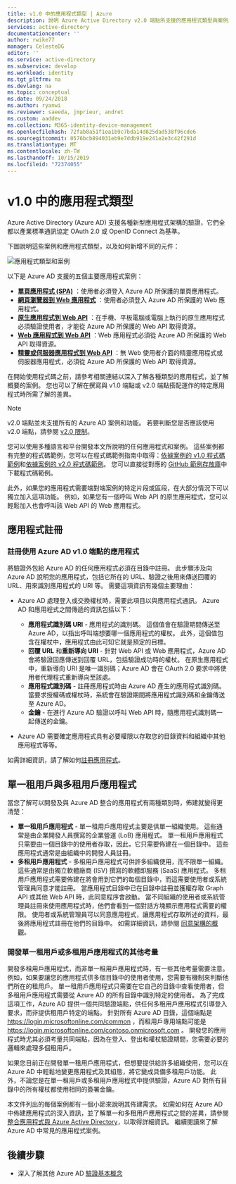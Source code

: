 ```yaml
---
title: v1.0 中的應用程式類型 | Azure
description: 說明 Azure Active Directory v2.0 端點所支援的應用程式類型與案例。
services: active-directory
documentationcenter: ''
author: rwike77
manager: CelesteDG
editor: ''
ms.service: active-directory
ms.subservice: develop
ms.workload: identity
ms.tgt_pltfrm: na
ms.devlang: na
ms.topic: conceptual
ms.date: 09/24/2018
ms.author: ryanwi
ms.reviewer: saeeda, jmprieur, andret
ms.custom: aaddev
ms.collection: M365-identity-device-management
ms.openlocfilehash: 72fab8a51f1ea1b9c7bda14d825dad538f96cde6
ms.sourcegitcommit: 0576bcb894031eb9e7ddb919e241e2e3c42f291d
ms.translationtype: MT
ms.contentlocale: zh-TW
ms.lasthandoff: 10/15/2019
ms.locfileid: "72374055"
---
```

# <a name="application-types-in-v10"></a>v1.0 中的應用程式類型

Azure Active Directory (Azure AD) 支援各種新型應用程式架構的驗證，它們全都以產業標準通訊協定 OAuth 2.0 或 OpenID Connect 為基準。

下圖說明這些案例和應用程式類型，以及如何新增不同的元件：

![應用程式類型和案例](./media/authentication-scenarios/application_types_and_scenarios.png)

以下是 Azure AD 支援的五個主要應用程式案例：

- **[單頁應用程式 (SPA)](single-page-application.md)** ：使用者必須登入 Azure AD 所保護的單頁應用程式。
- **[網頁瀏覽器到 Web 應用程式](web-app.md)** ：使用者必須登入 Azure AD 所保護的 Web 應用程式。
- **[原生應用程式到 Web API](native-app.md)** ：在手機、平板電腦或電腦上執行的原生應用程式必須驗證使用者，才能從 Azure AD 所保護的 Web API 取得資源。
- **[Web 應用程式到 Web API](web-api.md)** ：Web 應用程式必須從 Azure AD 所保護的 Web API 取得資源。
- **[精靈或伺服器應用程式到 Web API](service-to-service.md)** ：無 Web 使用者介面的精靈應用程式或伺服器應用程式，必須從 Azure AD 所保護的 Web API 取得資源。

在開始使用程式碼之前，請參考相關連結以深入了解各種類型的應用程式，並了解概要的案例。 您也可以了解在撰寫與 v1.0 端點或 v2.0 端點搭配運作的特定應用程式時所需了解的差異。

> [!NOTE]
> v2.0 端點並未支援所有的 Azure AD 案例和功能。 若要判斷您是否應該使用 v2.0 端點，請參閱 [v2.0 限制](active-directory-v2-limitations.md)。

您可以使用多種語言和平台開發本文所說明的任何應用程式和案例。 這些案例都有完整的程式碼範例，您可以在程式碼範例指南中取得：[依據案例的 v1.0 程式碼範例](sample-v1-code.md)和[依據案例的 v2.0 程式碼範例](sample-v2-code.md)。 您可以直接從對應的 [GitHub 範例存放庫](https://github.com/Azure-Samples?q=active-directory)中下載程式碼範例。

此外，如果您的應用程式需要端對端案例的特定片段或區段，在大部分情況下可以獨立加入這項功能。 例如，如果您有一個呼叫 Web API 的原生應用程式，您可以輕鬆加入也會呼叫該 Web API 的 Web 應用程式。

## <a name="app-registration"></a>應用程式註冊

### <a name="registering-an-app-that-uses-the-azure-ad-v10-endpoint"></a>註冊使用 Azure AD v1.0 端點的應用程式

將驗證外包給 Azure AD 的任何應用程式必須在目錄中註冊。 此步驟涉及向 Azure AD 說明您的應用程式，包括它所在的 URL、驗證之後用來傳送回覆的 URL、用來識別應用程式的 URI 等。 需要這項資訊有幾個主要理由：

* Azure AD 處理登入或交換權杖時，需要此項目以與應用程式通訊。 Azure AD 和應用程式之間傳遞的資訊包括以下：
  
  * **應用程式識別碼 URI** - 應用程式的識別碼。 這個值會在驗證期間傳送至 Azure AD，以指出呼叫端想要哪一個應用程式的權杖。 此外，這個值包含在權杖中，應用程式由此可知它就是預定的目標。
  * **回覆 URL** 和**重新導向 URI** - 針對 Web API 或 Web 應用程式，Azure AD 會將驗證回應傳送到回覆 URL，包括驗證成功時的權杖。 在原生應用程式中，重新導向 URI 是唯一識別碼；Azure AD 會在 OAuth 2.0 要求中將使用者代理程式重新導向至該處。
  * **應用程式識別碼** - 註冊應用程式時由 Azure AD 產生的應用程式識別碼。 當要求授權碼或權杖時，系統會在驗證期間將應用程式識別碼和金鑰傳送至 Azure AD。
  * **金鑰** - 在進行 Azure AD 驗證以呼叫 Web API 時，隨應用程式識別碼一起傳送的金鑰。
* Azure AD 需要確定應用程式具有必要權限以存取您的目錄資料和組織中其他應用程式等等。

如需詳細資訊，請了解如何[註冊應用程式](quickstart-register-app.md)。

## <a name="single-tenant-and-multi-tenant-apps"></a>單一租用戶與多租用戶應用程式

當您了解可以開發及與 Azure AD 整合的應用程式有兩種類別時，佈建就變得更清楚：

* **單一租用戶應用程式** - 單一租用戶應用程式主要是供單一組織使用。 這些通常是由企業開發人員撰寫的企業營運 (LoB) 應用程式。 單一租用戶應用程式只需要由一個目錄中的使用者存取，因此，它只需要佈建在一個目錄中。 這些應用程式通常是由組織中的開發人員註冊。
* **多租用戶應用程式** - 多租用戶應用程式可供許多組織使用，而不限單一組織。 這些通常是由獨立軟體廠商 (ISV) 撰寫的軟體即服務 (SaaS) 應用程式。 多租用戶應用程式需要佈建在將會用到它們的每個目錄中，而這需要使用者或系統管理員同意才能註冊。 當應用程式目錄中已在目錄中註冊並獲權存取 Graph API 或其他 Web API 時，此同意程序會啟動。 當不同組織的使用者或系統管理員註冊來使用應用程式時，他們會看到一個對話方塊顯示應用程式需要的權限。 使用者或系統管理員可以同意應用程式，讓應用程式存取所述的資料，最後將應用程式註冊在他們的目錄中。 如需詳細資訊，請參閱 [同意架構的概觀](consent-framework.md)。

### <a name="additional-considerations-when-developing-single-tenant-or-multi-tenant-apps"></a>開發單一租用戶或多租用戶應用程式的其他考量

開發多租用戶應用程式，而非單一租用戶應用程式時，有一些其他考量需要注意。 例如，如果要讓您的應用程式供多個目錄中的使用者使用，您需要有機制來判斷他們所在的租用戶。 單一租用戶應用程式只需要在它自己的目錄中查看使用者，但多租用戶應用程式需要從 Azure AD 的所有目錄中識別特定的使用者。 為了完成這項工作，Azure AD 提供一個共同驗證端點，供任何多租用戶應用程式引導登入要求，而非提供租用戶特定的端點。 針對所有 Azure AD 目錄，這個端點是 https://login.microsoftonline.com/common ，而租用戶專用端點可能是 https://login.microsoftonline.com/contoso.onmicrosoft.com 。 開發您的應用程式時尤其必須考量共同端點，因為在登入、登出和權杖驗證期間，您需要必要的邏輯來處理多個租用戶。

如果您目前正在開發單一租用戶應用程式，但想要提供給許多組織使用，您可以在 Azure AD 中輕鬆地變更應用程式及其組態，將它變成具備多租用戶功能。 此外，不論您是在單一租用戶或多租用戶應用程式中提供驗證，Azure AD 對所有目錄中的所有權杖都使用相同的簽署金鑰。

本文件列出的每個案例都有一個小節來說明其佈建需求。 如需如何在 Azure AD 中佈建應用程式的深入資訊，並了解單一和多租用戶應用程式之間的差異，請參閱[整合應用程式與 Azure Active Directory](quickstart-v1-integrate-apps-with-azure-ad.md)，以取得詳細資訊。 繼續閱讀來了解 Azure AD 中常見的應用程式案例。

## <a name="next-steps"></a>後續步驟

- 深入了解其他 Azure AD [驗證基本概念](v1-authentication-scenarios.md)
